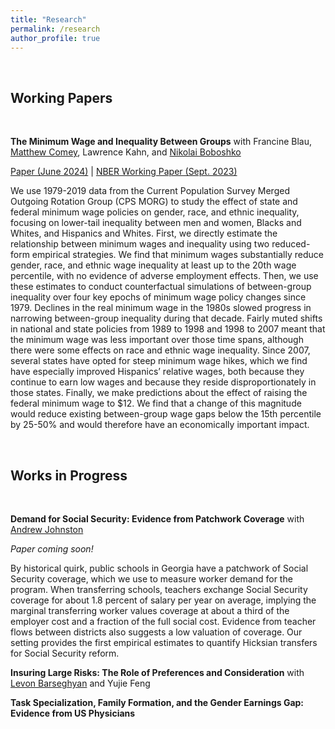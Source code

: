 ```yaml
---
title: "Research"
permalink: /research
author_profile: true
---
```


<br>

## Working Papers 

<br>

**The Minimum Wage and Inequality Between Groups**
with Francine Blau, [Matthew Comey](https://www.matthewcomey.com/), Lawrence Kahn, and [Nikolai Boboshko](https://nboboshko.github.io/)

[Paper (June 2024)](https://github.com/isaac-cohen/isaac-cohen.github.io/blob/master/files/mwbgg.pdf) \| [NBER Working Paper (Sept. 2023)](https://www.nber.org/papers/w31725)

We use 1979-2019 data from the Current Population Survey Merged Outgoing Rotation Group (CPS MORG) to study the effect of state and federal minimum wage policies on gender, race, and ethnic inequality, focusing on lower-tail inequality between men and women, Blacks and Whites, and Hispanics and Whites. First, we directly estimate the relationship between minimum wages and inequality using two reduced-form empirical strategies. We find that minimum wages substantially reduce gender, race, and ethnic wage inequality at least up to the 20th wage percentile, with no evidence of adverse employment effects. Then, we use these estimates to conduct counterfactual simulations of between-group inequality over four key epochs of minimum wage policy changes since 1979. Declines in the real minimum wage in the 1980s slowed progress in narrowing between-group inequality during that decade. Fairly muted shifts in national and state policies from 1989 to 1998 and 1998 to 2007 meant that the minimum wage was less important over those time spans, although there were some effects on race and ethnic wage inequality. Since 2007, several states have opted for steep minimum wage hikes, which we find have especially improved Hispanics’ relative wages, both because they continue to earn low wages and because they reside disproportionately in those states.  Finally, we make predictions about the effect of raising the federal minimum wage to $12. We find that a change of this magnitude would reduce existing between-group wage gaps below the 15th percentile by 25-50% and would therefore have an economically important impact.

<br> 

## Works in Progress 

<br>

**Demand for Social Security: Evidence from Patchwork Coverage**
with [Andrew Johnston](https://sites.google.com/site/andrewjohnstoneconomics/)

*Paper coming soon!*

By historical quirk, public schools in Georgia have a patchwork of Social Security coverage, which we use to measure worker demand for the program. When transferring schools, teachers exchange Social Security coverage for about 1.8 percent of salary per year on average, implying the marginal transferring worker values coverage at about a third of the employer cost and a fraction of the full social cost. Evidence from teacher flows between districts also suggests a low valuation of coverage. Our setting provides the first empirical estimates to quantify Hicksian transfers for Social Security reform.

**Insuring Large Risks: The Role of Preferences and Consideration**
with [Levon Barseghyan](https://barseghyan.economics.cornell.edu/) and Yujie Feng 

**Task Specialization, Family Formation, and the Gender Earnings Gap: Evidence from US Physicians**

